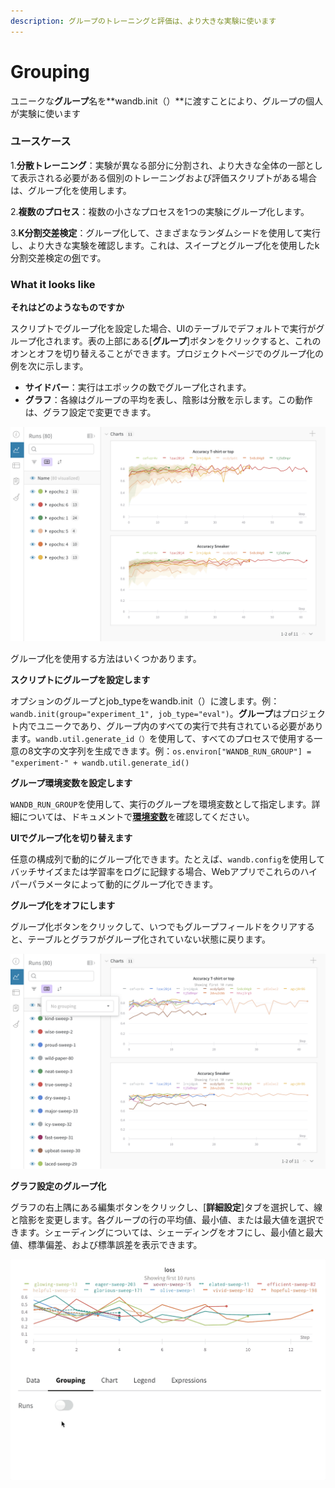 ```yaml
---
description: グループのトレーニングと評価は、より大きな実験に使います
---
```


# Grouping

ユニークな**グループ**名を**wandb.init（）**に渡すことにより、グループの個人が実験に使います

### **ユースケース**

1.**分散トレーニング**：実験が異なる部分に分割され、より大きな全体の一部として表示される必要がある個別のトレーニングおよび評価スクリプトがある場合は、グループ化を使用します。

2.**複数のプロセス**：複数の小さなプロセスを1つの実験にグループ化します。

3.**K分割交差検定**：グループ化して、さまざまなランダムシードを使用して実行し、より大きな実験を確認します。これは、スイープとグループ化を使用したk分割交差検定の[例](https://github.com/wandb/examples/tree/master/examples/wandb-sweeps/sweeps-cross-validation)です。

### What it looks like

**それはどのようなものですか**

スクリプトでグループ化を設定した場合、UIのテーブルでデフォルトで実行がグループ化されます。表の上部にある\[**グループ**\]ボタンをクリックすると、これのオンとオフを切り替えることができます。プロジェクトページでのグループ化の例を次に示します。

*  **サイドバー**：実行はエポックの数でグループ化されます。
* **グラフ**：各線はグループの平均を表し、陰影は分散を示します。この動作は、グラフ設定で変更できます。

![](../.gitbook/assets/demo-grouping.png)

グループ化を使用する方法はいくつかあります。

**スクリプトにグループを設定します**

オプションのグループとjob\_typeをwandb.init（）に渡します。例：`wandb.init(group="experiment_1", job_type="eval")`。**グループ**はプロジェクト内でユニークであり、グループ内のすべての実行で共有されている必要があります。`wandb.util.generate_id（）`を使用して、すべてのプロセスで使用する一意の8文字の文字列を生成できます。例：`os.environ["WANDB_RUN_GROUP"] = "experiment-" + wandb.util.generate_id()`

**グループ環境変数を設定します**

`WANDB_RUN_GROUP`を使用して、実行のグループを環境変数として指定します。詳細については、ドキュメントで[**環境変数**](https://app.gitbook.com/@weights-and-biases/s/docs/~/drafts/-MNTo635YwwyToLxk-CQ/v/japanese/library/environment-variables)を確認してください。

**UIでグループ化を切り替えます**

任意の構成列で動的にグループ化できます。たとえば、`wandb.config`を使用してバッチサイズまたは学習率をログに記録する場合、Webアプリでこれらのハイパーパラメータによって動的にグループ化できます。

**グループ化をオフにします**

グループ化ボタンをクリックして、いつでもグループフィールドをクリアすると、テーブルとグラフがグループ化されていない状態に戻ります。

![](../.gitbook/assets/demo-no-grouping.png)

**グラフ設定のグループ化**

グラフの右上隅にある編集ボタンをクリックし、\[**詳細設定**\]タブを選択して、線と陰影を変更します。各グループの行の平均値、最小値、または最大値を選択できます。シェーディングについては、シェーディングをオフにし、最小値と最大値、標準偏差、および標準誤差を表示できます。

![](../.gitbook/assets/demo-grouping-options-for-line-plots.gif)



